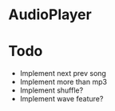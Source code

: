 # AudioPlayer

# Todo
- Implement next prev song
- Implement more than mp3
- Implement shuffle?
- Implement wave feature?